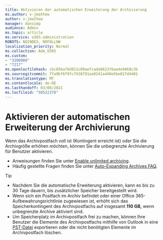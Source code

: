 ```yaml
---
title: Aktivieren der automatischen Erweiterung der Archivierung
ms.author: v-jmathew
author: v-jmathew
manager: dansimp
audience: Admin
ms.topic: article
ms.service: o365-administration
ROBOTS: NOINDEX, NOFOLLOW
localization_priority: Normal
ms.collection: Adm_O365
ms.custom:
- "3100008"
- "7217"
ms.openlocfilehash: cbc856a76d811c09aefcada962376ae4e9469c3b
ms.sourcegitcommit: 7fa9bf6f9fc7438791aa9241a440e5be817d4401
ms.translationtype: MT
ms.contentlocale: de-DE
ms.lasthandoff: 03/08/2021
ms.locfileid: "50522378"
---
```

# <a name="enable-auto-expanding-archiving"></a>Aktivieren der automatischen Erweiterung der Archivierung

Wenn das Archivpostfach voll ist (Kontingent erreicht ist) oder Sie die Archivgröße erhöhen möchten, können Sie die unbegrenzte Archivierung für Benutzer aktivieren.

- Anweisungen finden Sie unter [Enable unlimited archiving](https://docs.microsoft.com/office365/securitycompliance/enable-unlimited-archiving).
- Häufig gestellte Fragen finden Sie unter [Auto-Expanding Archives FAQ](https://blogs.technet.microsoft.com/exchange/2018/04/09/office-365-auto-expanding-archives-faq/).

> [!TIP]
>
> - Nachdem Sie die automatische Erweiterung aktivieren, kann es bis zu 30 Tage dauern, bis zusätzlicher Speicher bereitgestellt wird.
> - Wenn sich ein Postfach im Archiv befindet oder einer Office 365-Aufbewahrungsrichtlinie zugewiesen ist, erhöht sich das Speicherkontingent des Archivpostfachs auf insgesamt **110 GB,** wenn unbegrenzte Archive aktiviert sind.
> - Um Speicherplatz im Archivpostfach frei zu machen, können Ihre Benutzer die Elemente des Archivpostfachs mithilfe von Outlook in eine [PST-Datei](https://support.office.com/article/Export-or-backup-email-contacts-and-calendar-to-an-Outlook-pst-file-14252b52-3075-4e9b-be4e-ff9ef1068f91) exportieren oder die nicht benötigten Elemente im Archivpostfach löschen.
